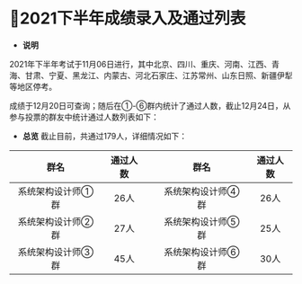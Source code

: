 ﻿# :clap:2021下半年成绩录入及通过列表

- **说明**

2021年下半年考试于11月06日进行，其中北京、四川、重庆、河南、江西、青海、甘肃、宁夏、黑龙江、内蒙古、河北石家庄、江苏常州、山东日照、新疆伊犁等地区停考。
    
成绩于12月20日可查询；随后在①-⑥群内统计了通过人数，截止12月24日，从参与投票的群友中统计通过人数列表如下： 

- **总览**
截止目前，共通过179人，详细情况如下：

|        群名       | 通过人数 |   |        群名       | 通过人数 |
|:-----------------:|:--------:|---|:-----------------:|:--------:|
| 系统架构设计师①群 |   26人   |   | 系统架构设计师④群 |   26人   |
| 系统架构设计师②群 |   27人   |   | 系统架构设计师⑤群 |   25人   |
| 系统架构设计师③群 |   45人   |   | 系统架构设计师⑥群 |   30人   |


